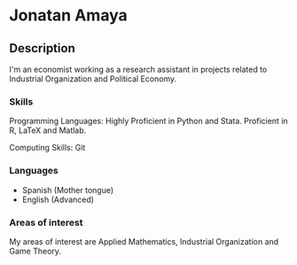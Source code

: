 # Jonatan Amaya 

## Description
I'm an economist working as a research assistant in projects related to Industrial Organization and Political Economy.

### Skills

Programming Languages: Highly Proficient in Python and Stata. Proficient in R, LaTeX and Matlab.

Computing Skills: Git

### Languages

* Spanish (Mother tongue)
* English (Advanced)

### Areas of interest

My areas of interest are Applied Mathematics, Industrial Organization and Game Theory.



